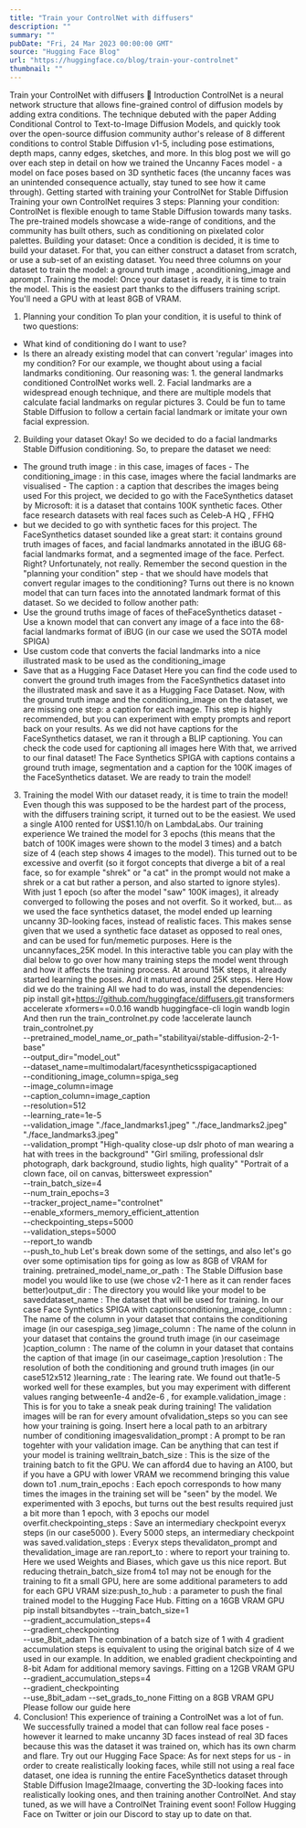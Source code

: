 ```yaml
---
title: "Train your ControlNet with diffusers"
description: ""
summary: ""
pubDate: "Fri, 24 Mar 2023 00:00:00 GMT"
source: "Hugging Face Blog"
url: "https://huggingface.co/blog/train-your-controlnet"
thumbnail: ""
---
```


Train your ControlNet with diffusers 🧨
Introduction
ControlNet is a neural network structure that allows fine-grained control of diffusion models by adding extra conditions. The technique debuted with the paper Adding Conditional Control to Text-to-Image Diffusion Models, and quickly took over the open-source diffusion community author's release of 8 different conditions to control Stable Diffusion v1-5, including pose estimations, depth maps, canny edges, sketches, and more.
In this blog post we will go over each step in detail on how we trained the Uncanny Faces model - a model on face poses based on 3D synthetic faces (the uncanny faces was an unintended consequence actually, stay tuned to see how it came through).
Getting started with training your ControlNet for Stable Diffusion
Training your own ControlNet requires 3 steps:
Planning your condition: ControlNet is flexible enough to tame Stable Diffusion towards many tasks. The pre-trained models showcase a wide-range of conditions, and the community has built others, such as conditioning on pixelated color palettes.
Building your dataset: Once a condition is decided, it is time to build your dataset. For that, you can either construct a dataset from scratch, or use a sub-set of an existing dataset. You need three columns on your dataset to train the model: a ground truth
image
, aconditioning_image
and aprompt
.Training the model: Once your dataset is ready, it is time to train the model. This is the easiest part thanks to the diffusers training script. You'll need a GPU with at least 8GB of VRAM.
1. Planning your condition
To plan your condition, it is useful to think of two questions:
- What kind of conditioning do I want to use?
- Is there an already existing model that can convert 'regular' images into my condition?
For our example, we thought about using a facial landmarks conditioning. Our reasoning was: 1. the general landmarks conditioned ControlNet works well. 2. Facial landmarks are a widespread enough technique, and there are multiple models that calculate facial landmarks on regular pictures 3. Could be fun to tame Stable Diffusion to follow a certain facial landmark or imitate your own facial expression.
2. Building your dataset
Okay! So we decided to do a facial landmarks Stable Diffusion conditioning. So, to prepare the dataset we need:
- The ground truth
image
: in this case, images of faces - The
conditioning_image
: in this case, images where the facial landmarks are visualised - The
caption
: a caption that describes the images being used
For this project, we decided to go with the FaceSynthetics
dataset by Microsoft: it is a dataset that contains 100K synthetic faces. Other face research datasets with real faces such as Celeb-A HQ
, FFHQ
- but we decided to go with synthetic faces for this project.
The FaceSynthetics
dataset sounded like a great start: it contains ground truth images of faces, and facial landmarks annotated in the iBUG 68-facial landmarks format, and a segmented image of the face.
Perfect. Right? Unfortunately, not really. Remember the second question in the "planning your condition" step - that we should have models that convert regular images to the conditioning? Turns out there is no known model that can turn faces into the annotated landmark format of this dataset.
So we decided to follow another path:
- Use the ground truths
image
of faces of theFaceSynthetics
dataset - Use a known model that can convert any image of a face into the 68-facial landmarks format of iBUG (in our case we used the SOTA model SPIGA)
- Use custom code that converts the facial landmarks into a nice illustrated mask to be used as the
conditioning_image
- Save that as a Hugging Face Dataset
Here you can find the code used to convert the ground truth images from the FaceSynthetics
dataset into the illustrated mask and save it as a Hugging Face Dataset.
Now, with the ground truth image
and the conditioning_image
on the dataset, we are missing one step: a caption for each image. This step is highly recommended, but you can experiment with empty prompts and report back on your results. As we did not have captions for the FaceSynthetics
dataset, we ran it through a BLIP captioning. You can check the code used for captioning all images here
With that, we arrived to our final dataset! The Face Synthetics SPIGA with captions contains a ground truth image, segmentation and a caption for the 100K images of the FaceSynthetics
dataset. We are ready to train the model!
3. Training the model
With our dataset ready, it is time to train the model! Even though this was supposed to be the hardest part of the process, with the diffusers training script, it turned out to be the easiest. We used a single A100 rented for US$1.10/h on LambdaLabs.
Our training experience
We trained the model for 3 epochs (this means that the batch of 100K images were shown to the model 3 times) and a batch size of 4 (each step shows 4 images to the model). This turned out to be excessive and overfit (so it forgot concepts that diverge a bit of a real face, so for example "shrek" or "a cat" in the prompt would not make a shrek or a cat but rather a person, and also started to ignore styles).
With just 1 epoch (so after the model "saw" 100K images), it already converged to following the poses and not overfit. So it worked, but... as we used the face synthetics dataset, the model ended up learning uncanny 3D-looking faces, instead of realistic faces. This makes sense given that we used a synthetic face dataset as opposed to real ones, and can be used for fun/memetic purposes. Here is the uncannyfaces_25K model.
In this interactive table you can play with the dial below to go over how many training steps the model went through and how it affects the training process. At around 15K steps, it already started learning the poses. And it matured around 25K steps. Here
How did we do the training
All we had to do was, install the dependencies:
pip install git+https://github.com/huggingface/diffusers.git transformers accelerate xformers==0.0.16 wandb
huggingface-cli login
wandb login
And then run the train_controlnet.py code
!accelerate launch train_controlnet.py \
--pretrained_model_name_or_path="stabilityai/stable-diffusion-2-1-base" \
--output_dir="model_out" \
--dataset_name=multimodalart/facesyntheticsspigacaptioned \
--conditioning_image_column=spiga_seg \
--image_column=image \
--caption_column=image_caption \
--resolution=512 \
--learning_rate=1e-5 \
--validation_image "./face_landmarks1.jpeg" "./face_landmarks2.jpeg" "./face_landmarks3.jpeg" \
--validation_prompt "High-quality close-up dslr photo of man wearing a hat with trees in the background" "Girl smiling, professional dslr photograph, dark background, studio lights, high quality" "Portrait of a clown face, oil on canvas, bittersweet expression" \
--train_batch_size=4 \
--num_train_epochs=3 \
--tracker_project_name="controlnet" \
--enable_xformers_memory_efficient_attention \
--checkpointing_steps=5000 \
--validation_steps=5000 \
--report_to wandb \
--push_to_hub
Let's break down some of the settings, and also let's go over some optimisation tips for going as low as 8GB of VRAM for training.
pretrained_model_name_or_path
: The Stable Diffusion base model you would like to use (we chose v2-1 here as it can render faces better)output_dir
: The directory you would like your model to be saveddataset_name
: The dataset that will be used for training. In our case Face Synthetics SPIGA with captionsconditioning_image_column
: The name of the column in your dataset that contains the conditioning image (in our casespiga_seg
)image_column
: The name of the colunn in your dataset that contains the ground truth image (in our caseimage
)caption_column
: The name of the column in your dataset that contains the caption of that image (in our caseimage_caption
)resolution
: The resolution of both the conditioning and ground truth images (in our case512x512
)learning_rate
: The learing rate. We found out that1e-5
worked well for these examples, but you may experiment with different values ranging between1e-4
and2e-6
, for example.validation_image
: This is for you to take a sneak peak during training! The validation images will be ran for every amount ofvalidation_steps
so you can see how your training is going. Insert here a local path to an arbitrary number of conditioning imagesvalidation_prompt
: A prompt to be ran togehter with your validation image. Can be anything that can test if your model is training welltrain_batch_size
: This is the size of the training batch to fit the GPU. We can afford4
due to having an A100, but if you have a GPU with lower VRAM we recommend bringing this value down to1
.num_train_epochs
: Each epoch corresponds to how many times the images in the training set will be "seen" by the model. We experimented with 3 epochs, but turns out the best results required just a bit more than 1 epoch, with 3 epochs our model overfit.checkpointing_steps
: Save an intermediary checkpoint everyx
steps (in our case5000
). Every 5000 steps, an intermediary checkpoint was saved.validation_steps
: Everyx
steps thevalidaton_prompt
and thevalidation_image
are ran.report_to
: where to report your training to. Here we used Weights and Biases, which gave us this nice report. But reducing thetrain_batch_size
from4
to1
may not be enough for the training to fit a small GPU, here are some additional parameters to add for each GPU VRAM size:push_to_hub
: a parameter to push the final trained model to the Hugging Face Hub.
Fitting on a 16GB VRAM GPU
pip install bitsandbytes
--train_batch_size=1 \
--gradient_accumulation_steps=4 \
--gradient_checkpointing \
--use_8bit_adam
The combination of a batch size of 1 with 4 gradient accumulation steps is equivalent to using the original batch size of 4 we used in our example. In addition, we enabled gradient checkpointing and 8-bit Adam for additional memory savings.
Fitting on a 12GB VRAM GPU
--gradient_accumulation_steps=4 \
--gradient_checkpointing \
--use_8bit_adam
--set_grads_to_none
Fitting on a 8GB VRAM GPU
Please follow our guide here
4. Conclusion!
This experience of training a ControlNet was a lot of fun. We successfully trained a model that can follow real face poses - however it learned to make uncanny 3D faces instead of real 3D faces because this was the dataset it was trained on, which has its own charm and flare.
Try out our Hugging Face Space:
As for next steps for us - in order to create realistically looking faces, while still not using a real face dataset, one idea is running the entire FaceSynthetics
dataset through Stable Diffusion Image2Imaage, converting the 3D-looking faces into realistically looking ones, and then training another ControlNet.
And stay tuned, as we will have a ControlNet Training event soon! Follow Hugging Face on Twitter or join our Discord to stay up to date on that.